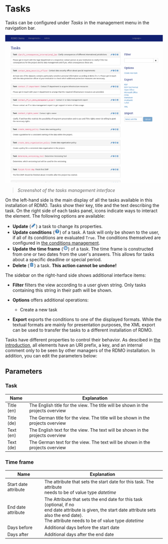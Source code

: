 # Tasks

Tasks can be configured under *Tasks* in the management menu in the navigation bar.

![](../_static/img/screens/tasks.png)
> *Screenshot of the tasks management interface*

On the left-hand side is the main display of all the tasks available in this installation of RDMO. Tasks show their key, title and the text describing the task. On the right side of each tasks panel, icons indicate ways to interact the element. The following options are available:

* **Update** (![](../_static/img/icons/update.png)) a task to change its properties.
* **Update conditions** (![](../_static/img/icons/conditions.png)) of a task. A task will only be shown to the user, if all of its conditions are evaluated `True`. The conditions themselved are configured in [the conditions management](../../management/conditions.html).
* **Update the time frame** (![](../_static/img/icons/timeframe.png)) of a task. The time frame is constructed from one or two dates from the user's answers. This allows for tasks about a specific deadline or special period.
* **Delete** (![](../_static/img/icons/delete.png)) a task. **This action cannot be undone!**

The sidebar on the right-hand side shows additional interface items:

* **Filter** filters the view according to a user given string. Only tasks containing this string in their path will be shown.
* **Options** offers additional operations:

  * Create a new task

* **Export** exports the conditions to one of the displayed formats. While the textual formats are mainly for presentation purposes, the XML export can be used to transfer the tasks to a different installation of RDMO.

Tasks have different properties to control their behavior. As descibed in [the introduction](../../index.html), all elements have an URI prefix, a key, and an internal comment only to be seen by other managers of the RDMO installation. In addition, you can edit the parameters below:

## Parameters

### Task

|Name|Explanation|
|-|-|
|Title (en)|The English title for the view. The title will be shown in the projects overview|
|Title (de)|The German title for the view. The title will be shown in the projects overview|
|Text (en)|The English text for the view. The text will be shown in the projects overview|
|Text (de)|The German text for the view. The text will be shown in the projects overview|

### Time frame

|Name|Explanation|
|-|-|
|Start date attribute|The attribute that sets the start date for this task. The attribute<br>needs to be of value type *datetime*|
|End date attribute|The Attribute that sets the end date for this task (optional, if no<br>end date attribute is given, the start date attribute sets also the end date).<br>The attribute needs to be of value type *datetime*|
|Days before|Additional days before the start date|
|Days after|Additional days after the end date|
